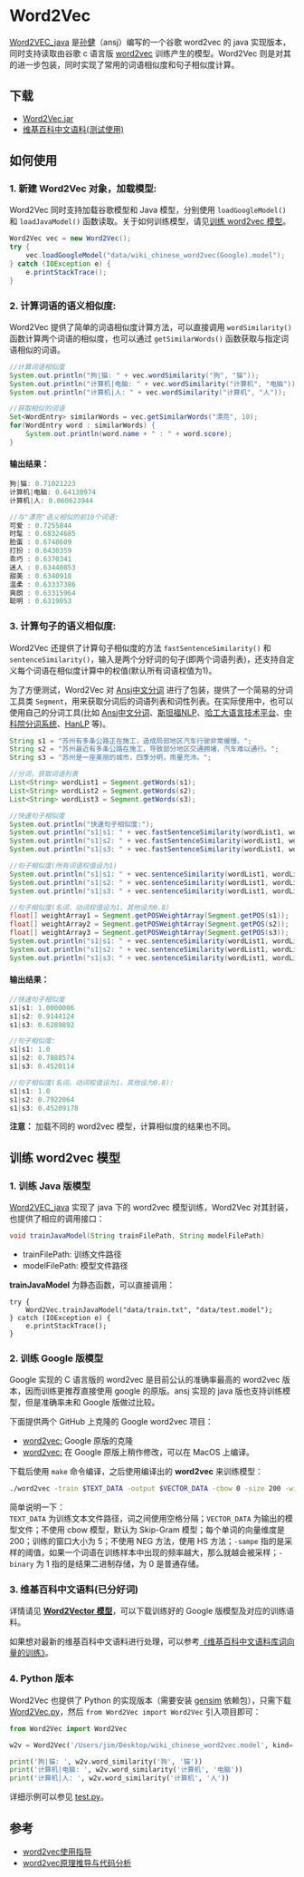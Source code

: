 # Word2Vec

[Word2VEC_java](https://github.com/NLPchina/Word2VEC_java) 是[孙健](http://www.nlpcn.org/)（ansj）编写的一个谷歌 word2vec 的 java 实现版本，同时支持读取由谷歌 c 语言版 [word2vec](https://github.com/svn2github/word2vec) 训练产生的模型。Word2Vec 则是对其的进一步包装，同时实现了常用的词语相似度和句子相似度计算。

## 下载

- [Word2Vec.jar](https://github.com/jsksxs360/Word2Vec/releases/)
- [维基百科中文语料(测试使用)](#3-维基百科中文语料已分好词)

## 如何使用

### 1. 新建 Word2Vec 对象，加载模型:

Word2Vec 同时支持加载谷歌模型和 Java 模型，分别使用 `loadGoogleModel()` 和 `loadJavaModel()` 函数读取。关于如何训练模型，请见[训练 word2vec 模型](#训练-word2vec-模型)。

```java
Word2Vec vec = new Word2Vec();
try {
	vec.loadGoogleModel("data/wiki_chinese_word2vec(Google).model");
} catch (IOException e) {
	e.printStackTrace();
}
```

### 2. 计算词语的语义相似度:

Word2Vec 提供了简单的词语相似度计算方法，可以直接调用 `wordSimilarity()` 函数计算两个词语的相似度，也可以通过 `getSimilarWords()` 函数获取与指定词语相似的词语。

```java
//计算词语相似度
System.out.println("狗|猫: " + vec.wordSimilarity("狗", "猫"));
System.out.println("计算机|电脑: " + vec.wordSimilarity("计算机", "电脑"));
System.out.println("计算机|人: " + vec.wordSimilarity("计算机", "人"));

//获取相似的词语
Set<WordEntry> similarWords = vec.getSimilarWords("漂亮", 10);
for(WordEntry word : similarWords) {
	System.out.println(word.name + " : " + word.score);
}
```

#### 输出结果：

```java
狗|猫: 0.71021223
计算机|电脑: 0.64130974
计算机|人: 0.060623944

//与"漂亮"语义相似的前10个词语:
可爱 : 0.7255844
时髦 : 0.68324685
脸蛋 : 0.6748609
打扮 : 0.6430359
乖巧 : 0.6370341
迷人 : 0.63440853
甜美 : 0.6340918
温柔 : 0.63337386
爽朗 : 0.63315964
聪明 : 0.6319053
```

### 3. 计算句子的语义相似度:

Word2Vec 还提供了计算句子相似度的方法 `fastSentenceSimilarity()` 和 `sentenceSimilarity()`，输入是两个分好词的句子(即两个词语列表)，还支持自定义每个词语在相似度计算中的权值(默认所有词语权值为1)。

为了方便测试，Word2Vec 对 [Ansj中文分词](https://github.com/NLPchina/ansj_seg) 进行了包装，提供了一个简易的分词工具类 `Segment`，用来获取分词后的词语列表和词性列表。在实际使用中，也可以使用自己的分词工具(比如 [Ansj中文分词](https://github.com/NLPchina/ansj_seg)、[斯坦福NLP](http://stanfordnlp.github.io/CoreNLP/)、[哈工大语言技术平台](https://github.com/HIT-SCIR/ltp)、[中科院分词系统](http://ictclas.nlpir.org/)、[HanLP](https://github.com/hankcs/HanLP) 等)。

```java
String s1 = "苏州有多条公路正在施工，造成局部地区汽车行驶非常缓慢。";
String s2 = "苏州最近有多条公路在施工，导致部分地区交通拥堵，汽车难以通行。";
String s3 = "苏州是一座美丽的城市，四季分明，雨量充沛。";

//分词，获取词语列表
List<String> wordList1 = Segment.getWords(s1);
List<String> wordList2 = Segment.getWords(s2);
List<String> wordList3 = Segment.getWords(s3);

//快速句子相似度
System.out.println("快速句子相似度:");
System.out.println("s1|s1: " + vec.fastSentenceSimilarity(wordList1, wordList1));
System.out.println("s1|s2: " + vec.fastSentenceSimilarity(wordList1, wordList2));
System.out.println("s1|s3: " + vec.fastSentenceSimilarity(wordList1, wordList3));

//句子相似度(所有词语权值设为1)
System.out.println("s1|s1: " + vec.sentenceSimilarity(wordList1, wordList1));
System.out.println("s1|s2: " + vec.sentenceSimilarity(wordList1, wordList2));
System.out.println("s1|s3: " + vec.sentenceSimilarity(wordList1, wordList3));

//句子相似度(名词、动词权值设为1，其他设为0.8)
float[] weightArray1 = Segment.getPOSWeightArray(Segment.getPOS(s1));
float[] weightArray2 = Segment.getPOSWeightArray(Segment.getPOS(s2));
float[] weightArray3 = Segment.getPOSWeightArray(Segment.getPOS(s3));
System.out.println("s1|s1: " + vec.sentenceSimilarity(wordList1, wordList1, weightArray1, weightArray1));
System.out.println("s1|s2: " + vec.sentenceSimilarity(wordList1, wordList2, weightArray1, weightArray2));
System.out.println("s1|s3: " + vec.sentenceSimilarity(wordList1, wordList3, weightArray1, weightArray3));
```

#### 输出结果：

```java
//快速句子相似度
s1|s1: 1.0000006
s1|s2: 0.9144124
s1|s3: 0.6289892

//句子相似度:
s1|s1: 1.0
s1|s2: 0.7888574
s1|s3: 0.4520114

//句子相似度(名词、动词权值设为1，其他设为0.8):
s1|s1: 1.0
s1|s2: 0.7922064
s1|s3: 0.45209178
```

**注意：** 加载不同的 word2vec 模型，计算相似度的结果也不同。

## 训练 word2vec 模型

### 1. 训练 Java 版模型

[Word2VEC_java](https://github.com/NLPchina/Word2VEC_java) 实现了 java 下的 word2vec 模型训练，Word2Vec 对其封装，也提供了相应的调用接口：

```java
void trainJavaModel(String trainFilePath, String modelFilePath)
```
- trainFilePath: 训练文件路径
- modelFilePath: 模型文件路径

**trainJavaModel** 为静态函数，可以直接调用：

```
try {
	Word2Vec.trainJavaModel("data/train.txt", "data/test.model");
} catch (IOException e) {
	e.printStackTrace();
}
```

### 2. 训练 Google 版模型

Google 实现的 C 语言版的 word2vec 是目前公认的准确率最高的 word2vec 版本，因而训练更推荐直接使用 google 的原版。ansj 实现的 java 版也支持训练模型，但是准确率未和 Google 版做过比较。

下面提供两个 GitHub 上克隆的 Google word2vec 项目：

- [word2vec:](https://github.com/svn2github/word2vec) Google 原版的克隆
- [word2vec:](https://github.com/dav/word2vec) 在 Google 原版上稍作修改，可以在 MacOS 上编译。

下载后使用 `make` 命令编译，之后使用编译出的 **word2vec** 来训练模型：

```bash
./word2vec -train $TEXT_DATA -output $VECTOR_DATA -cbow 0 -size 200 -window 5 -negative 0 -hs 1 -sample 1e-3 -threads 12 -binary 1
```
简单说明一下：  
`TEXT_DATA` 为训练文本文件路径，词之间使用空格分隔；`VECTOR_DATA` 为输出的模型文件；不使用 cbow 模型，默认为 Skip-Gram 模型；每个单词的向量维度是 200；训练的窗口大小为 5；不使用 NEG 方法，使用 HS 方法；`-sampe` 指的是采样的阈值，如果一个词语在训练样本中出现的频率越大，那么就越会被采样；`-binary` 为 1 指的是结果二进制存储，为 0 是普通存储。

### 3. 维基百科中文语料(已分好词)

详情请见 [**Word2Vector 模型**](https://github.com/jsksxs360/AHANLP/blob/master/github/w2v.md)，可以下载训练好的 Google 版模型及对应的训练语料。

如果想对最新的维基百科中文语料进行处理，可以参考[《维基百科中文语料库词向量的训练》](http://xiaosheng.online/2017/05/26/article63/)。

### 4. Python 版本 

Word2Vec 也提供了 Python 的实现版本（需要安装 [gensim](https://radimrehurek.com/gensim/) 依赖包），只需下载  [Word2Vec.py](https://github.com/jsksxs360/Word2Vec/tree/master/python/Word2Vec.py)，然后 `from Word2Vec import Word2Vec` 引入项目即可：

```python
from Word2Vec import Word2Vec

w2v = Word2Vec('/Users/jim/Desktop/wiki_chinese_word2vec.model', kind='bin')

print('狗|猫: ', w2v.word_similarity('狗', '猫'))
print('计算机|电脑: ', w2v.word_similarity('计算机', '电脑'))
print('计算机|人: ', w2v.word_similarity('计算机', '人'))
```

详细示例可以参见 [test.py](https://github.com/jsksxs360/Word2Vec/tree/master/python/test.py)。

## 参考

- [word2vec使用指导](http://blog.csdn.net/zhoubl668/article/details/24314769)
- [word2vec原理推导与代码分析](http://www.hankcs.com/nlp/word2vec.html)
